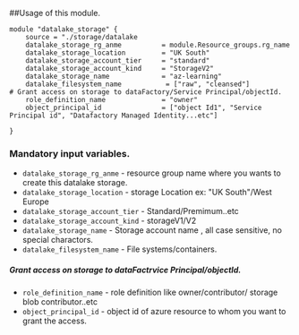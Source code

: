 ##Usage of this module. 

```
module "datalake_storage" {
    source = "./storage/datalake
    datalake_storage_rg_anme          = module.Resource_groups.rg_name
    datalake_storage_location         = "UK South"
    datalake_storage_account_tier     = "standard"
    datalake_storage_account_kind     = "StorageV2"
    datalake_storage_name             = "az-learning"
    datalake_filesystem_name           = ["raw", "cleansed"]
# Grant access on storage to dataFactory/Service Principal/objectId.
    role_definition_name              = "owner"
    object_principal_id               = ["object Id1", "Service Principal id", "Datafactory Managed Identity...etc"]

}
```

### Mandatory input variables.
- `datalake_storage_rg_anme` - resource group name where you wants to create this datalake storage.         
-    `datalake_storage_location`  - storage Location ex: "UK South"/West Europe        
-    `datalake_storage_account_tier`    - Standard/Premimum..etc
-    `datalake_storage_account_kind`    - storageV1/V2
-    `datalake_storage_name`            - Storage account name , all case sensitive, no special charactors.
-    `datalake_filesystem_name`         -  File systems/containers.
##### Grant access on storage to dataFactrvice Principal/objectId.
-    `role_definition_name`             - role definition like  owner/contributor/ storage blob contributor..etc   
-    `object_principal_id`              - object id of azure resource to whom you want to grant the access. 
